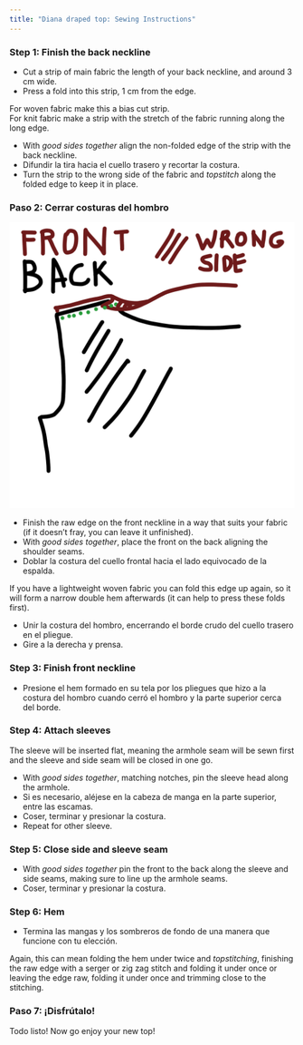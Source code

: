 ```yaml
---
title: "Diana draped top: Sewing Instructions"
---
```


### Step 1: Finish the back neckline

- Cut a strip of main fabric the length of your back neckline, and around 3 cm wide.
- Press a fold into this strip, 1 cm from the edge.

<Tip>

For woven fabric make this a bias cut strip.  
For knit fabric make a strip with the stretch of the fabric running along the long edge.

</Tip>

- With _good sides together_ align the non-folded edge of the strip with the back neckline.
- Difundir la tira hacia el cuello trasero y recortar la costura.
- Turn the strip to the wrong side of the fabric and _topstitch_ along the folded edge to keep it in place.

### Paso 2: Cerrar costuras del hombro

![Este dibujo fue demasiado agradable para no usarlo](neckline.jpg)

- Finish the raw edge on the front neckline in a way that suits your fabric (if it doesn’t fray, you can leave it unfinished).
- With _good sides together_, place the front on the back aligning the shoulder seams.
- Doblar la costura del cuello frontal hacia el lado equivocado de la espalda.

<Note>

If you have a lightweight woven fabric you can fold this edge up again, so it will form a narrow double hem afterwards (it can help to press these folds first).

</Note>

- Unir la costura del hombro, encerrando el borde crudo del cuello trasero en el pliegue.
- Gire a la derecha y prensa.

### Step 3: Finish front neckline

- Presione el hem formado en su tela por los pliegues que hizo a la costura del hombro cuando cerró el hombro y la parte superior cerca del borde.

### Step 4: Attach sleeves

The sleeve will be inserted flat, meaning the armhole seam will be sewn first and the sleeve and side seam will be closed in one go.

- With _good sides together_, matching notches, pin the sleeve head along the armhole.
- Si es necesario, aléjese en la cabeza de manga en la parte superior, entre las escamas.
- Coser, terminar y presionar la costura.
- Repeat for other sleeve.

### Step 5: Close side and sleeve seam

- With _good sides together_ pin the front to the back along the sleeve and side seams, making sure to line up the armhole seams.
- Coser, terminar y presionar la costura.

### Step 6: Hem

- Termina las mangas y los sombreros de fondo de una manera que funcione con tu elección.

<Note>

Again, this can mean folding the hem under twice and _topstitching_, finishing the raw edge with a serger
or zig zag stitch and folding it under once or leaving the edge raw, folding it under once and
trimming close to the stitching.

</Note>

### Paso 7: ¡Disfrútalo!

Todo listo! Now go enjoy your new top!
